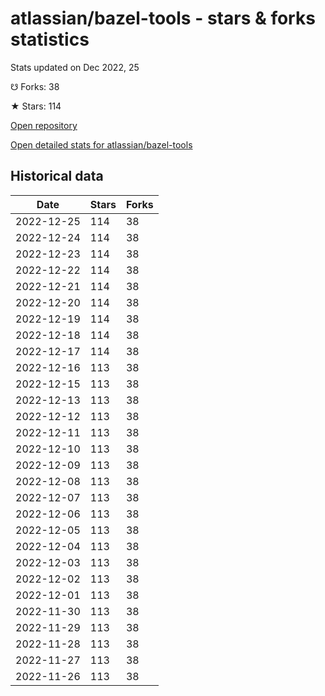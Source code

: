# atlassian/bazel-tools - stars & forks statistics

Stats updated on Dec 2022, 25

☋ Forks: 38

★ Stars: 114

[Open repository](https://github.com/atlassian/bazel-tools)

[Open detailed stats for atlassian/bazel-tools](https://reviewgithub.com/rep/atlassian/bazel-tools)

## Historical data
| Date | Stars | Forks |
|------|-------|-------|
| 2022-12-25 | 114 | 38 | 
| 2022-12-24 | 114 | 38 | 
| 2022-12-23 | 114 | 38 | 
| 2022-12-22 | 114 | 38 | 
| 2022-12-21 | 114 | 38 | 
| 2022-12-20 | 114 | 38 | 
| 2022-12-19 | 114 | 38 | 
| 2022-12-18 | 114 | 38 | 
| 2022-12-17 | 114 | 38 | 
| 2022-12-16 | 113 | 38 | 
| 2022-12-15 | 113 | 38 | 
| 2022-12-13 | 113 | 38 | 
| 2022-12-12 | 113 | 38 | 
| 2022-12-11 | 113 | 38 | 
| 2022-12-10 | 113 | 38 | 
| 2022-12-09 | 113 | 38 | 
| 2022-12-08 | 113 | 38 | 
| 2022-12-07 | 113 | 38 | 
| 2022-12-06 | 113 | 38 | 
| 2022-12-05 | 113 | 38 | 
| 2022-12-04 | 113 | 38 | 
| 2022-12-03 | 113 | 38 | 
| 2022-12-02 | 113 | 38 | 
| 2022-12-01 | 113 | 38 | 
| 2022-11-30 | 113 | 38 | 
| 2022-11-29 | 113 | 38 | 
| 2022-11-28 | 113 | 38 | 
| 2022-11-27 | 113 | 38 | 
| 2022-11-26 | 113 | 38 | 

